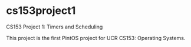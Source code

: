 cs153project1
=============

CS153 Project 1: Timers and Scheduling

This project is the first PintOS project for UCR CS153: Operating Systems.
